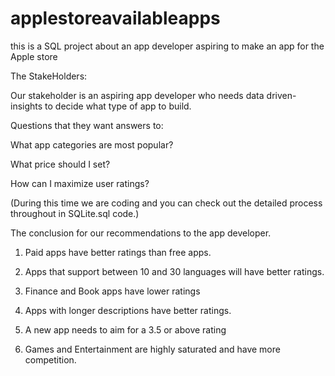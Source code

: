 # applestoreavailableapps
this is a SQL project about an app developer aspiring to make an app for the Apple store

 The StakeHolders:

Our stakeholder is an aspiring app developer who needs data driven-insights to decide what type of app to build.

Questions that they want answers to:

What app categories are most popular?

What price should I set?

How can I maximize user ratings?

(During this time we are coding and you can check out the detailed process throughout in SQLite.sql code.)

The conclusion for our recommendations to the app developer.

1. Paid apps have better ratings than free apps.

2. Apps that support between 10 and 30 languages will have better ratings.

3. Finance and Book apps have lower ratings

4. Apps with longer descriptions have better ratings.

5. A new app needs to aim for a 3.5 or above rating

6. Games and Entertainment are highly saturated and have more competition. 
